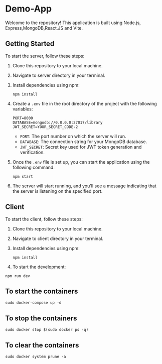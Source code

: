 # Demo-App

Welcome to the  repository! This  application is built using Node.js, Express,MongoDB,React.JS and Vite. 

## Getting Started

To start the server, follow these steps:

1. Clone this repository to your local machine.
2. Navigate to server directory in your terminal.
3. Install dependencies using npm:

    ```
    npm install
    ```

4. Create a `.env` file in the root directory of the project with the following variables:

    ```
    PORT=8000
    DATABASE=mongodb://0.0.0.0:27017/library
    JWT_SECRET=YOUR_SECRET_CODE-2
    ```

    - `PORT`: The port number on which the server will run.
    - `DATABASE`: The connection string for your MongoDB database.
    - `JWT_SECRET`: Secret key used for JWT token generation and verification.
    


5. Once the `.env` file is set up, you can start the application using the following command:

    ```
    npm start
    ```

6. The server will start running, and you'll see a message indicating that the server is listening on the specified port.

## Client

To start the client, follow these steps:

1. Clone this repository to your local machine.
2. Navigate to client directory in your terminal.
3. Install dependencies using npm:

    ```
    npm install
    ```
4. To start the development:

```
npm run dev
```
## To start the containers
```
sudo docker-compose up -d
```
## To stop the containers
```
sudo docker stop $(sudo docker ps -q)
```
## To clear  the containers
```
sudo docker system prune -a
```




